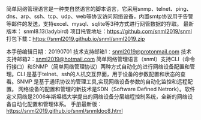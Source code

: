   简单网络管理语言是一种类自然语言的脚本语言，它采用snmp、telnet、ping、dns、arp、ssh、tcp、udp、web等协议访问网络设备，内置smtp协议用于告警等邮件的发送，支持excel、mysql、sqlite等3种方式进行网管数据的存取。
  最新版本： snml8.13(ladybird)
  项目托管地址：https://github.com/snml2019/snml
  打包下载：https://snml2019.github.io/snml/snml2019.zip

  本手册编辑日期：20190701 
  技术支持邮箱1：snml2019@protonmail.com
  技术支持邮箱2：snml2019@hotmail.com
  简单网络管理语言（snml）支持CLI（命令行接口）和SNMP（简单网络管理协议）两种方式自动化的进行网络设备配置和管理。CLI 是基于telnet、ssh的人机交互界面，用于设备的参数配置和状态的查看。SNMP 是基于通讯协议的管理工具,实现网络设备参数的自动化监控和远程配置。
  网络设备的配置和管理的新技术是SDN（Software Defined Netrork）。软件定义网络是2006年斯坦福大学提出的网络设备分层编程控制系统，全新的网络设备自动化配置和管理体系。
  手册最新版：https://snml2019.github.io/snml/snmldoc8.html
